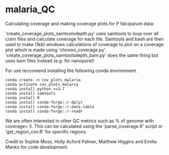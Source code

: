# malaria_QC
Calculating coverage and making coverage plots for P falciparum data:

'create_coverage_plots_samtoolsdepth.py' uses samtools to loop over all cram files and calculate coverage for each file. Samtools and bash are then used to make (1kb) windows calculations of coverage to plot on a coverage plot which is made using 'chromo_coverage.py'. 'create_coverage_plots_samtoolsdepth_bam.py' does the same thing but uses bam files instead (e.g. for nanopore)!

For use reccomend installing the following conda environment.

```
conda create -n cov_plots_malaria
conda activate cov_plots_malaria
conda install python >=3.7
conda install samtools
conda install R
conda install conda-forge::r-dplyr
conda install conda-forge::r-data.table
conda install conda-forge::r-readr
```

We are often interested in other QC metrics such as % of genome with coverage> 5. This can be calculated using the 'parse_coverage.R' script or 'get_region_cov.R' for specific regions.

Credit to Sophie Moss, Holly Acford Palmer, Matthew Higgins and Emilia Manko for code development.
